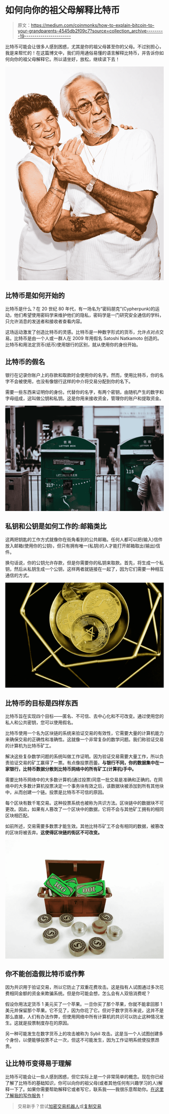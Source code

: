 # 如何向你的祖父母解释比特币

> 原文：<https://medium.com/coinmonks/how-to-explain-bitcoin-to-your-grandparents-4545db2f09c7?source=collection_archive---------19----------------------->

比特币可能会让很多人感到困惑，尤其是你的祖父母甚至你的父母。不过别担心，我是来帮忙的！在这篇博文中，我们将用通俗易懂的语言解释比特币，并告诉你如何向你的祖父母解释它。所以请坐好，放松，继续读下去！

![](img/2c94c8fb79ffdbcea5c88de042cf8433.png)

## 比特币是如何开始的

比特币是什么？在 20 世纪 80 年代，有一场名为“密码朋克”(Cypherpunk)的运动，他们希望使用密码学来维护他们的隐私，密码学是一门研究安全通信的学科，只允许消息的发送者和接收者查看内容。

这场运动激发了创造比特币的灵感。比特币是一种数字形式的货币，允许点对点交易。比特币是由一个人或一群人在 2009 年用假名 Satoshi Natkamoto 创造的。比特币和用法定货币(纸币)使用银行的区别，就从使用你的身份开始。

## 比特币的假名

银行在记录你账户上的存款和取款时会使用你的名字。然而，使用比特币，你的名字不会被使用，也没有像银行这样的中介将交易分配到你的名下。

需要一些东西来证明你的身份。代替你的名字，有两个密钥，由随机产生的数字和字母组成，这叫做公钥和私钥。这是你用来接收资金，管理你的账户和提取资金。

![](img/cb5a33541af216fa1a4b44188e08705d.png)

## 私钥和公钥是如何工作的:邮箱类比

这两把钥匙的工作方式就像你在街角看到的公共邮箱。任何人都可以把(输入)信件放入邮箱(使用你的公钥)，但只有拥有唯一(私钥)的人才能打开邮箱取出(输出)信件。

换句话说，你的公钥允许存款，但是你需要你的私钥来取款。首先，将生成一个私钥，然后从私钥生成一个公钥，这样两者就链接在一起了，因为它们需要一种相互通信的方式。

![](img/554743b50a30be1a22b4ca2bbce4b91f.png)

## 比特币的目标是四样东西

比特币旨在实现四个目标——匿名、不可信、去中心化和不可改变。通过使用您的私人和公共密钥，您可以使用假名。

比特币使用一个名为区块链的系统来验证交易的有效性，它需要大量的计算机能力来确保交易的正确性和准确性。这就像一个非常复杂的数学问题。我们称验证交易的计算机为比特币矿工。

解决这些复杂数学问题的系统叫做工作证明。因为验证交易需要大量工作，所以负责验证交易的矿工赢得了一票。有点像投票芭蕾。**与银行不同，你的数据集中在一家银行，比特币数据分散到比特币网络中的所有矿工(计算机)手中。**

需要比特币网络中的大多数计算机(通过投票)同意一批交易是准确和正确的。在网络中的大多数计算机投票决定一个事务块有效之后，该数据块被添加到所有其他块中，从而创建一个链。投票是比特币不可信的原因。

每个区块有数千笔交易。这种投票系统也被称为共识方法。区块链中的数据块不可更改。因此，如果有人篡改了一个区块中的数据，它将不会与其他矿工拥有的相同区块相匹配。

如前所述，交易需要多数票才能生效。其他比特币矿工不会有相同的数据，被篡改的区块将被丢弃。**这使得区块链的街区不可改变。**

![](img/306c57028abdf44f0bc84bc83bb7d12c.png)

## 你不能创造假比特币或作弊

因为共识用于验证交易，所以它防止了双重花费攻击。这是指有人试图通过多次花费相同金额的资金来欺骗系统。但是你可能会想，怎么会有人双倍消费呢？

假设你用法定货币 1 美元买了一个苹果。一旦你买了那个苹果，你就不能拿回那 1 美元并保留那个苹果。它不见了，因为你花了它。但对于数字货币来说，这并不是那么直接，人们有办法作弊，但使用网络中所有计算机的共识可以防止这种情况发生。这就是投票制度存在的原因。

另一种可能发生在数字货币上的攻击被称为 Sybil 攻击。这是当一个人试图创建多个身份，以便能够投票不止一次，但这不可能发生，因为工作证明系统使投票昂贵。

## 让比特币变得易于理解

比特币可能会让一些人感到困惑，但它实际上是一个非常简单的概念。现在你已经了解了比特币的基础知识，你可以向你的祖父母(或者其他任何有兴趣学习的人)解释一下了。如果你需要帮助解释它或者写它，联系我——我很乐意帮助你。[在这里了解我的写作服务](https://www.fiverr.com/share/GXeVEd)！

> 交易新手？尝试[加密交易机器人](/coinmonks/crypto-trading-bot-c2ffce8acb2a)或[复制交易](/coinmonks/top-10-crypto-copy-trading-platforms-for-beginners-d0c37c7d698c)